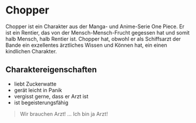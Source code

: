 # Chopper

Chopper ist ein Charakter aus der Manga- und Anime-Serie One Piece. Er ist ein Rentier, das von der Mensch-Mensch-Frucht gegessen hat und somit halb Mensch, halb Rentier ist. Chopper hat, obwohl er als Schiffsarzt der Bande ein exzellentes ärztliches Wissen und Können hat, ein einen kindlichen Charakter.

## Charaktereigenschaften

* liebt Zuckerwatte
* gerät leicht in Panik
* vergisst gerne, dass er Arzt ist
* ist begeisterungsfähig

> Wir brauchen Arzt! ... Ich bin ja Arzt!